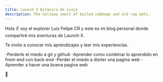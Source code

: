 ```yaml
---
title: Launch X Bitácora de viaje
description: The hallway smelt of boiled cabbage and old rag mats.
---
```


Hola ✌️  soy el explorer Luis Felipe CR y este es mi blog personal donde compartiré mis aventuras de Launch X.

Te invito a conocer mis aprendizajes y leer mis experiencias.

-Perderle el miedo a git y github
-Aprender como combinar lo aprendido en front-end con back-end
-Perder el miedo a disñer una pagina web
-Aprender a hacer una buena pagina web

🚀
